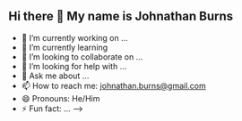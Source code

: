 ## Hi there 👋 My name is Johnathan Burns

- 🔭 I’m currently working on ...
- 🌱 I’m currently learning
- 👯 I’m looking to collaborate on ...
- 🤔 I’m looking for help with ...
- 💬 Ask me about ...
- 📫 How to reach me: johnathan.burns@gmail.com
- 😄 Pronouns: He/Him
- ⚡ Fun fact: ...
-->
